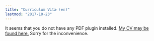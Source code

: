 ```yaml
---
title: "Curriculum Vitæ (en)"
lastmod: "2017-10-23"
---
```


<div class="embed-responsive" style="padding-bottom:80%">
<object data="/pdf/cv_idrissi_en.pdf" type="application/pdf">
It seems that you do not have any PDF plugin installed.
<a href="/pdf/cv_idrissi_en.pdf">My CV may be found here.</a>
Sorry for the inconvenience.
</object>
</div>
